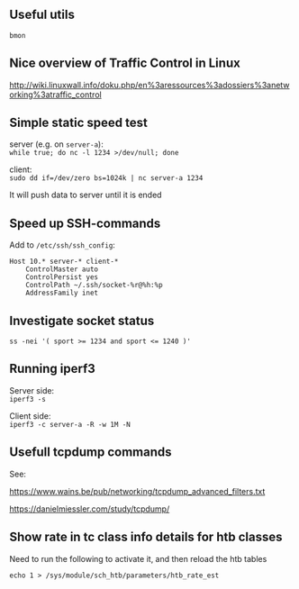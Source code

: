 ## Useful utils

`bmon`


## Nice overview of Traffic Control in Linux

http://wiki.linuxwall.info/doku.php/en%3aressources%3adossiers%3anetworking%3atraffic_control


## Simple static speed test

server (e.g. on `server-a`):  
`while true; do nc -l 1234 >/dev/null; done`

client:  
`sudo dd if=/dev/zero bs=1024k | nc server-a 1234`

It will push data to server until it is ended


## Speed up SSH-commands

Add to `/etc/ssh/ssh_config`:

```
Host 10.* server-* client-*
    ControlMaster auto
    ControlPersist yes
    ControlPath ~/.ssh/socket-%r@%h:%p
    AddressFamily inet
```


## Investigate socket status

`ss -nei '( sport >= 1234 and sport <= 1240 )'`


## Running iperf3

Server side:  
`iperf3 -s`

Client side:  
`iperf3 -c server-a -R -w 1M -N`


## Usefull tcpdump commands

See:

https://www.wains.be/pub/networking/tcpdump_advanced_filters.txt

https://danielmiessler.com/study/tcpdump/


## Show rate in tc class info details for htb classes

Need to run the following to activate it, and then reload the htb tables

`echo 1 > /sys/module/sch_htb/parameters/htb_rate_est`
